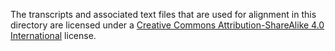 The transcripts and associated text files that are used for alignment in this directory are licensed under a
[Creative Commons Attribution-ShareAlike 4.0 International][cc-by-sa] license.

[cc-by-sa]: https://creativecommons.org/licenses/by-sa/4.0/
